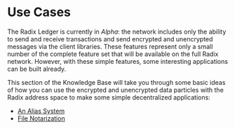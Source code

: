 # Use Cases

The Radix Ledger is currently in _Alpha_: the network includes only the ability to send and receive transactions and send encrypted and unencrypted messages via the client libraries. These features represent only a small number of the complete feature set that will be available on the full Radix network. However, with these simple features, some interesting applications can be built already.

This section of the Knowledge Base will take you through some basic ideas of how you can use the encrypted and unencrypted data particles with the Radix address space to make some simple decentralized applications:

* [An Alias System](alias-system.md)
* [File Notarization](file-notarization.md)



